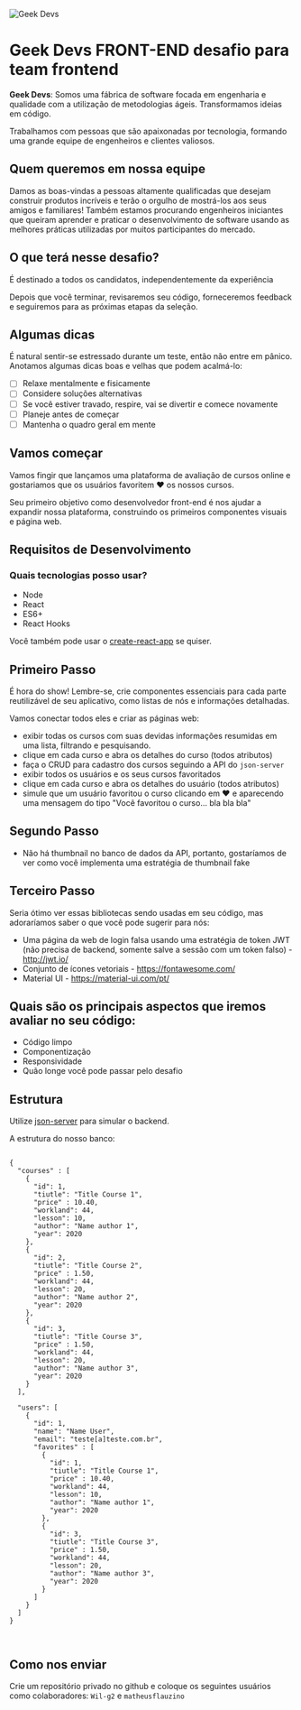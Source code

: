 ![Geek Devs](https://geekdevs.com.br/images/logo.png 'GeekDevs')

# Geek Devs FRONT-END desafio para team frontend

**Geek Devs**: Somos uma fábrica de software focada em engenharia e qualidade com a utilização de metodologias ágeis. Transformamos ideias em código.

Trabalhamos com pessoas que são apaixonadas por tecnologia, formando uma grande equipe de engenheiros e clientes valiosos.

## Quem queremos em nossa equipe

Damos as boas-vindas a pessoas altamente qualificadas que desejam construir produtos incríveis e terão o orgulho de mostrá-los aos seus amigos e familiares! Também estamos procurando engenheiros iniciantes que queiram aprender e praticar o desenvolvimento de software usando as melhores práticas utilizadas por muitos participantes do mercado.

## O que terá nesse desafio?

É destinado a todos os candidatos, independentemente da experiência

Depois que você terminar, revisaremos seu código, forneceremos feedback e seguiremos para as próximas etapas da seleção.

## Algumas dicas

É natural sentir-se estressado durante um teste, então não entre em pânico. Anotamos algumas dicas boas e velhas que podem acalmá-lo:

- [ ] Relaxe mentalmente e fisicamente
- [ ] Considere soluções alternativas
- [ ] Se você estiver travado, respire, vai se divertir e comece novamente
- [ ] Planeje antes de começar
- [ ] Mantenha o quadro geral em mente

## Vamos começar

Vamos fingir que lançamos uma plataforma de avaliação de cursos online e gostariamos que os usuários favoritem :heart: os nossos cursos.

Seu primeiro objetivo como desenvolvedor front-end é nos ajudar a expandir nossa plataforma, construindo os primeiros componentes visuais e página web.

## Requisitos de Desenvolvimento

### Quais tecnologias posso usar?

- Node
- React
- ES6+
- React Hooks

Você também pode usar o <a href="https://create-react-app.dev/docs/getting-started/" target='_blank'>create-react-app</a> se quiser.

## Primeiro Passo

É hora do show! Lembre-se, crie componentes essenciais para cada parte reutilizável de seu aplicativo, como listas de nós e informações detalhadas.

Vamos conectar todos eles e criar as páginas web:

- exibir todas os cursos com suas devidas informações resumidas em uma lista, filtrando e pesquisando.
- clique em cada curso e abra os detalhes do curso (todos atributos)
- faça o CRUD para cadastro dos cursos seguindo a API do `json-server` 
- exibir todos os usuários e os seus cursos favoritados
- clique em cada curso e abra os detalhes do usuário (todos atributos)
- simule que um usuário favoritou o curso  clicando em :heart: e aparecendo uma mensagem do tipo "Você favoritou o curso... bla bla bla"

## Segundo Passo

- Não há thumbnail no banco de dados da API, portanto, gostaríamos de ver como você implementa uma estratégia de thumbnail fake


## Terceiro Passo

Seria ótimo ver essas bibliotecas sendo usadas em seu código, mas adoraríamos saber o que você pode sugerir para nós:

- Uma página da web de login falsa usando uma estratégia de token JWT (não precisa de backend, somente salve a sessão com um token falso) - http://jwt.io/ 
- Conjunto de ícones vetoriais - https://fontawesome.com/ 
- Material UI - https://material-ui.com/pt/

## Quais são os principais aspectos que iremos avaliar no seu código:

- Código limpo
- Componentização
- Responsividade
- Quão longe você pode passar pelo desafio

## Estrutura

Utilize <a href='https://www.npmjs.com/package/json-server' target='_blank'>json-server</a> para simular o backend.

A estrutura do nosso banco:

```

{
  "courses" : [
    {
      "id": 1,
      "tiutle": "Title Course 1",
      "price" : 10.40,
      "workland": 44,
      "lesson": 10,
      "author": "Name author 1",
      "year": 2020
    },
    {
      "id": 2,
      "tiutle": "Title Course 2",
      "price" : 1.50,
      "workland": 44,
      "lesson": 20,
      "author": "Name author 2",
      "year": 2020
    },
    {
      "id": 3,
      "tiutle": "Title Course 3",
      "price" : 1.50,
      "workland": 44,
      "lesson": 20,
      "author": "Name author 3",
      "year": 2020
    }
  ],

  "users": [
    {
      "id": 1,
      "name": "Name User",
      "email": "teste[a]teste.com.br",
      "favorites" : [
        {
          "id": 1,
          "tiutle": "Title Course 1",
          "price" : 10.40,
          "workland": 44,
          "lesson": 10,
          "author": "Name author 1",
          "year": 2020
        },
        {
          "id": 3,
          "tiutle": "Title Course 3",
          "price" : 1.50,
          "workland": 44,
          "lesson": 20,
          "author": "Name author 3",
          "year": 2020
        }
      ]
    }
  ]
}



```

## Como nos enviar

Crie um repositório privado no github e coloque os seguintes usuários como colaboradores: `Wil-g2` e `matheusflauzino`







